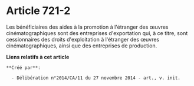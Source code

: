 # Article 721-2

Les bénéficiaires des aides à la promotion à l'étranger des œuvres cinématographiques sont des entreprises d'exportation qui,
à ce titre, sont cessionnaires des droits d'exploitation à l'étranger des œuvres cinématographiques, ainsi que des
entreprises de production.

**Liens relatifs à cet article**

	**Créé par**:

	  - Délibération n°2014/CA/11 du 27 novembre 2014 - art., v. init.
